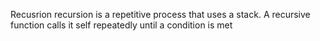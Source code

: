 Recusrion
recursion is a repetitive process that uses a stack.
A recursive function calls it self repeatedly until a condition is met